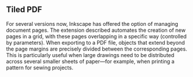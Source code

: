 ## Tiled PDF

For several versions now, Inkscape has offered the option of managing document pages. The extension described automates the creation of new pages in a grid, with these pages overlapping in a specific way (controlled by parameters). When exporting to a PDF file, objects that extend beyond the page margins are precisely divided between the corresponding pages. This is particularly useful when large drawings need to be distributed across several smaller sheets of paper—for example, when printing a pattern for sewing projects.
